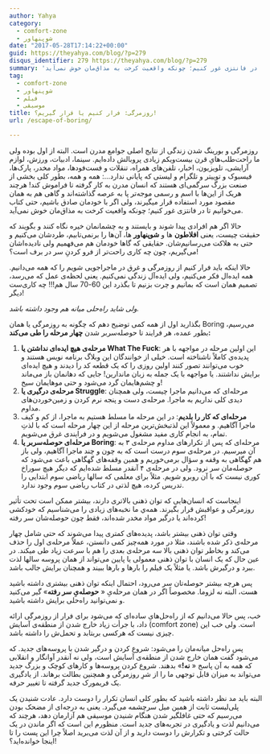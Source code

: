 ```yaml
---
author: Yahya
category:
  - comfort-zone
  - شوپنهاور
date: "2017-05-28T17:14:22+00:00"
guid: https://theyahya.com/blog/?p=279
disqus_identifier: 279 https://theyahya.com/blog/?p=279
summary: 'روزمرگی و بورینگ شدن زندگی از نتایج اصلی جوامع مدرن است. البته از اول بوده ولی ما راحت‌طلب‌هایِ قرن بیست‌ویکم زیادی پروبالش داده‌ایم. سینما،‌ ادبیات، ورزش، لوازم آرایشی، تلویزیون، اخبار، تلفن‌های همراه، تنقلات و فست‌فودها، مواد مخدر، پارک‌ها، فیسبوک و توییتر و تلگرام و لیستی که پایانی ندارد...: همه و همه، بطور کلی بخشی از صنعت بزرگ سرگمی‌ای هستند که انسان مدرن به کار گرفته تا فراموش کند! هرچند هریک از این‌ها با اسم و رسمی موجه‌تر پا به عرصه گذاشته‌اند و گاهی هم به همان مقصود مورد استفاده قرار میگیرند، ولی اگر با خودمان صادق باشیم، حتی کتاب می‌خوانیم تا در فانتزی غور کنیم؛ چونکه واقعیت کرخت به مذاق‌مان خوش نمی‌آید.'
tag:
  - comfort-zone
  - شوپنهاور
  - فیلم
  - موسیقی
title: روزمرگی:‌ فرار کنیم یا قرار گیریم؟!
url: /escape-of-boring/

---
```

روزمرگی و بورینگ شدن زندگی از نتایج اصلی جوامع مدرن است. البته از اول بوده ولی ما راحت‌طلب‌هایِ قرن بیست‌ویکم زیادی پروبالش داده‌ایم. سینما،‌ ادبیات، ورزش، لوازم آرایشی، تلویزیون، اخبار، تلفن‌های همراه، تنقلات و فست‌فودها، مواد مخدر، پارک‌ها، فیسبوک و توییتر و تلگرام و لیستی که پایانی ندارد...: همه و همه، بطور کلی بخشی از صنعت بزرگ سرگمی‌ای هستند که انسان مدرن به کار گرفته تا فراموش کند! هرچند هریک از این‌ها با اسم و رسمی موجه‌تر پا به عرصه گذاشته‌اند و گاهی هم به همان مقصود مورد استفاده قرار میگیرند، ولی اگر با خودمان صادق باشیم، حتی کتاب می‌خوانیم تا در فانتزی غور کنیم؛ چونکه واقعیت کرخت به مذاق‌مان خوش نمی‌آید.

حالا اگر هم افرادی پیدا شوند و بایستند و به چشمانمان خیره نگاه کنند و بگویند که حقیقت چیست، یعنی **افلاطون‌** ها و **شوپنهاور** ها، آن‌ها را برنمی‌تابیم، طردشان می‌کنیم و حتی به هلاکت می‌رسانیم‌شان. حقایقی که گاها خودمان هم می‌فهمیم ولی نادیده‌اشان می‌گیریم، چون چه کاری راحت‌تر از فرو کردنِ سر در برف است؟!

حالا اینکه باید فرار کنیم از روزمرگی و غرق در ماجراجویی شویم را که همه می‌دانیم. همه ایده‌ال فکر می‌کنیم، ولی ایده‌آل زندگی نمی‌کنیم. یعنی لحظه‌ی عمل که می‌رسد، تصمیم همان است که بمانیم و چرت بزنیم تا بگذرد این 60-70 سال هم!!! چه کاری‌ست دیگر!

_ولی شاید راه‌حلی میانه هم وجود داشته باشد._

بگذارید اول از همه کمی توضیح دهم که چگونه به روزمرگی یا همان Boring می‌رسیم، بطور عمده، هر فرایند تا حوصله‌سربر شدن **چهار مرحله را طی می‌کند:**

1. **مرحله‌ی هیچ ایده‌ای نداشتن یا What The Fuck**:‌ این اولین مرحله در مواجهه با هر پدیده‌ی کاملاً ناشناخته است. خیلی از خوانندگان این وبلاگ برنامه نویس هستند و خوب می‌توانند تصور کنند اولین روزی را که یک قطعه کد را دیدند و هیچ ایده‌ای برایش نداشتند. یا مواجهه‌ با یک جمله به زبان ماندارین! جایی که دهانمان باز می‌ماند و چشم‌هایمان گرد می‌شود و حتی موهایمان سیخ!
1. **مرحله‌ی درگیری یا Struggle**: مرحله‌ای که می‌دانیم ماجرا چیست، ولی همچنان دیدی کلی نداریم به ماجرا. مرحله‌ی دست و پنجه نرم کردن و زمین‌خوردن‌های مداوم.
1. **مرحله‌‌ای که کار را بلدیم**: در این مرحله ما مسلط هستیم به ماجرا، از کم و کیف ماجرا آگاهیم. و معمولاً این لذتبخش‌ترین مرحله از این چهار مرحله است که با لذتِ تمام، به انجام کاری مفید مشغول می‌شویم و در فرایندی غرق می‌شویم.
1. **مرحله‌ای حوصله‌سربر یا Boring**:‌ مرحله‌ای که پس از تکرارهای مداوم مرحله‌ی ۳ به آن میرسیم. در مرحله‌ی سوم درست است که به چون و چند ماجرا آگاهیم، ولی باز هم گهگاهی به وقفه و سؤال برمی‌خوریم و همین وقفه‌های گهگاهی باعث می‌شود که حوصله‌مان سر نرود. ولی در مرحله‌ی ۴ آنقدر مسلط شده‌ایم که دیگر هیچ سوراخ کوری نیست که با آن روبرو شویم. مثلاً برای معلمی که سالها ریاضی سوم ابتدایی را تدریس کرده، هیچ لذتی در کتاب ریاضی سوم وجود ندارد.

اینجاست که انسان‌هایی که توان ذهنی بالاتری دارند، بیشتر ممکن است تحت تأثیر روزمرگی و عواقبش قرار بگیرند. همه‌‌ي ما نخبه‌های زیادی را می‌شناسیم که خودکشی کرده‌اند یا درگیر مواد مخدر شده‌اند، فقط چون حوصله‌شان سر رفته!

وقتی توان ذهنی بیشتر باشد، پدیده‌های کمتری پیدا می‌شوند که حتی شامل چهار مرحله‌ی ذکر شده باشند، مثلا در مورد همه‌چیز کمی دانستن، عملاً مرحله‌ی اول را حذف می‌کند و بخاطر توان ذهنی بالا سه مرحله‌ی بعدی را هم با سرعت زیاد طی میکند. در عین حال که یک انسان با توان ذهنی معمولی یا پایین می‌تواند از همان پروسه سالها لذت ببرد و درگیرش باشد. یا مثلاً یک فیلم را بارها و بارها ببیند و همچنان برایش جالب باشد.

پس هرچه بیشتر حوصله‌تان سر می‌رود، احتمال اینکه توان ذهنی بیشتری داشته باشید هست، البته نه لزوما. مخصوصاً اگر در همان مرحله‌یِ « **حوصله‌یِ سر رفته**» گیر می‌کنید و نمی‌توانید راه‌حلی برایش داشته باشید.

خب، پس حالا می‌دانیم که از راه‌حل‌هایِ ساده‌ای که می‌شود برای فرار از روزمرگی ارائه داد، با جرأت زیاد خارج شدن از منطقه‌ی آسایش (comfort zone) است. ولی خب این چیزی نیست که هرکسی بربتابد و تحمل‌ش را داشته باشد.

پس راه‌حل میانه‌مان را می‌شود: شروع کردن و درگیر شدن با پروسه‌های جدید. که می‌شود گفت همان خارج شدن از منطقه‌ی آسایش است، ولی نه آنقدر آوانگار و انقلابی که همه به آن پاسخ « **نه!**» بدهند. شروع کردن پروسه‌ها و کارهای کوچک و بزرگ جدید می‌تواند به میزان قابل توجهی ما را از شرِ روزمرگی و همچنین بطالت برهاند. از یادگیری یک فریمورک جدید گرفته تا تغییر حرفه.

البته باید مد نظر داشته باشید که بطور کلی انسان تکرار را دوست دارد. عادت شنیدن یک پلی‌لیست ثابت از همین میل سرچشمه می‌گیرد. یعنی به درجه‌ای از مضحک بودن می‌رسیم که حتی غافلگیر شدن هنگام شنیدن موسیقی هم آزارمان دهد، هرچند که می‌دانیم لذت و یادگیری در تجربه‌های جدید است. منظورم این است که اگر ماندن در یک حالت کرختی و تکرارش را دوست دارید و از آن لذت می‌برید اصلاً چرا این پست را تا اینجا خوانده‌اید؟!
